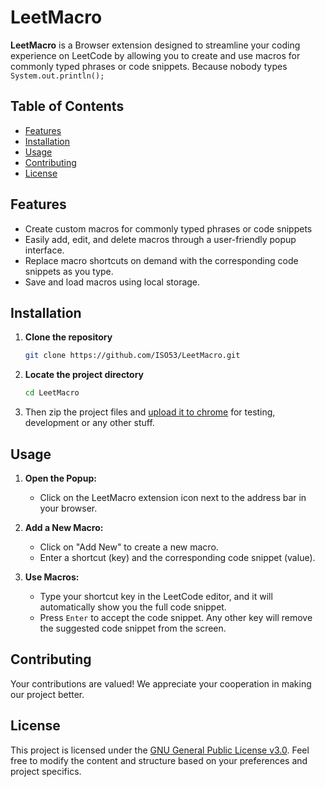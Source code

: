 # LeetMacro

<!-- [![GitHub Release](https://img.shields.io/github/v/release/ISO53/LeetMacro?label=GitHub%20Release&style=round-square&color=black)](https://github.com/ISO53/LeetMacro/releases/latest)
[![License](https://img.shields.io/badge/license-GNU-black.svg?style=round-square)](LICENSE)
![GitHub code size in bytes](https://img.shields.io/github/languages/code-size/ISO53/LeetMacro?style=round-square&color=black) -->

**LeetMacro** is a Browser extension designed to streamline your coding experience on LeetCode by allowing you to create and use macros for commonly typed phrases or code snippets. Because nobody types `System.out.println();`

## Table of Contents

-   [Features](#features)
-   [Installation](#installation)
-   [Usage](#usage)
-   [Contributing](#contributing)
-   [License](#license)

## Features

-   Create custom macros for commonly typed phrases or code snippets
-   Easily add, edit, and delete macros through a user-friendly popup interface.
-   Replace macro shortcuts on demand with the corresponding code snippets as you type.
-   Save and load macros using local storage.

## Installation

1.  **Clone the repository**
    ```bash
    git clone https://github.com/ISO53/LeetMacro.git
    ```
2.  **Locate the project directory**
    ```bash
    cd LeetMacro
    ```
3.  Then zip the project files and [upload it to chrome](chrome://extensions/) for testing, development or any other stuff.

## Usage

1. **Open the Popup:**
    - Click on the LeetMacro extension icon next to the address bar in your browser.

2. **Add a New Macro:**
    - Click on "Add New" to create a new macro.
    - Enter a shortcut (key) and the corresponding code snippet (value).

3. **Use Macros:**
    - Type your shortcut key in the LeetCode editor, and it will automatically show you the full code snippet.
    - Press `Enter` to accept the code snippet. Any other key will remove the suggested code snippet from the screen.

## Contributing
Your contributions are valued! We appreciate your cooperation in making our project better.

## License
This project is licensed under the [GNU General Public License v3.0](LICENSE). Feel free to modify the content and structure based on your preferences and project specifics.
